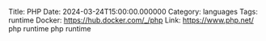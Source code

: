 Title: PHP
Date: 2024-03-24T15:00:00.000000
Category: languages
Tags: runtime
Docker: https://hub.docker.com/_/php
Link: https://www.php.net/
php runtime
php runtime
